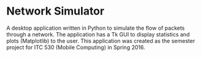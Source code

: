 # Network Simulator
A desktop application written in Python to simulate the flow of packets through a network.  The application has a Tk GUI to display statistics and plots (Matplotlib) to the user.  This application was created as the semester project for ITC 530 (Mobile Computing) in Spring 2016.